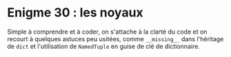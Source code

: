 # Enigme 30 : les noyaux

Simple à comprendre et à coder, on s'attache à la clarté du code et on recourt à quelques astuces peu usitées, comme `__missing__` dans l'héritage de `dict` et l'utilisation de `NamedTuple` en guise de clé de dictionnaire.